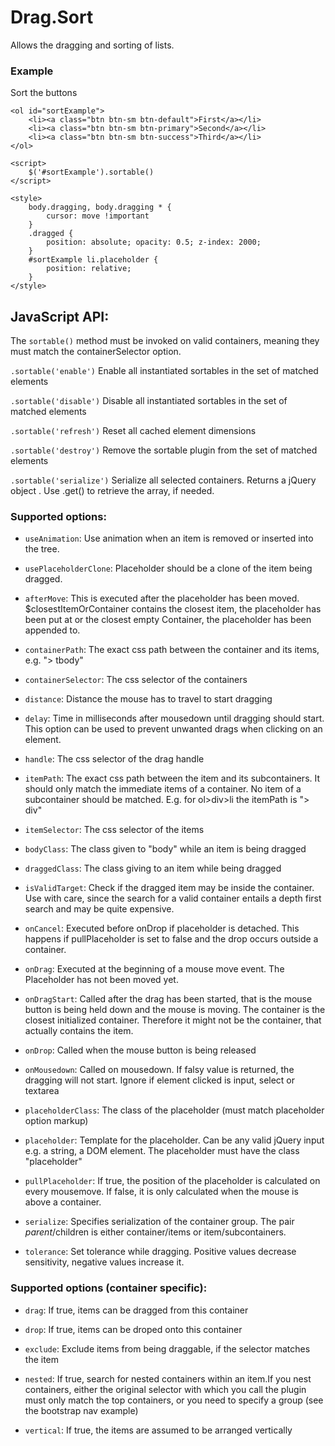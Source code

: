 # Drag.Sort

Allows the dragging and sorting of lists.

### Example

Sort the buttons

    <ol id="sortExample">
        <li><a class="btn btn-sm btn-default">First</a></li>
        <li><a class="btn btn-sm btn-primary">Second</a></li>
        <li><a class="btn btn-sm btn-success">Third</a></li>
    </ol>

    <script>
        $('#sortExample').sortable()
    </script>

    <style>
        body.dragging, body.dragging * {
            cursor: move !important
        }
        .dragged {
            position: absolute; opacity: 0.5; z-index: 2000;
        }
        #sortExample li.placeholder {
            position: relative;
        }
    </style>

## JavaScript API:

The `sortable()` method must be invoked on valid containers, meaning they must match the containerSelector option.

`.sortable('enable')`
Enable all instantiated sortables in the set of matched elements

`.sortable('disable')`
Disable all instantiated sortables in the set of matched elements

`.sortable('refresh')`
Reset all cached element dimensions

`.sortable('destroy')`
Remove the sortable plugin from the set of matched elements

`.sortable('serialize')`
Serialize all selected containers. Returns a jQuery object . Use .get() to retrieve the array, if needed.

### Supported options:

- `useAnimation`: Use animation when an item is removed or inserted into the tree.

- `usePlaceholderClone`: Placeholder should be a clone of the item being dragged.

- `afterMove`: This is executed after the placeholder has been moved. $closestItemOrContainer contains the closest item, the placeholder has been put at or the closest empty Container, the placeholder has been appended to.

- `containerPath`: The exact css path between the container and its items, e.g. "> tbody"

- `containerSelector`: The css selector of the containers

- `distance`: Distance the mouse has to travel to start dragging

- `delay`: Time in milliseconds after mousedown until dragging should start. This option can be used to prevent unwanted drags when clicking on an element.

- `handle`: The css selector of the drag handle

- `itemPath`: The exact css path between the item and its subcontainers. It should only match the immediate items of a container. No item of a subcontainer should be matched. E.g. for ol>div>li the itemPath is "> div"

- `itemSelector`: The css selector of the items

- `bodyClass`: The class given to "body" while an item is being dragged

- `draggedClass`: The class giving to an item while being dragged

- `isValidTarget`: Check if the dragged item may be inside the container. Use with care, since the search for a valid container entails a depth first search and may be quite expensive.

- `onCancel`: Executed before onDrop if placeholder is detached. This happens if pullPlaceholder is set to false and the drop occurs outside a container.

- `onDrag`: Executed at the beginning of a mouse move event. The Placeholder has not been moved yet.

- `onDragStart`: Called after the drag has been started, that is the mouse button is being held down and the mouse is moving. The container is the closest initialized container. Therefore it might not be the container, that actually contains the item.

- `onDrop`: Called when the mouse button is being released

- `onMousedown`: Called on mousedown. If falsy value is returned, the dragging will not start. Ignore if element clicked is input, select or textarea

- `placeholderClass`: The class of the placeholder (must match placeholder option markup)

- `placeholder`: Template for the placeholder. Can be any valid jQuery input e.g. a string, a DOM element. The placeholder must have the class "placeholder"

- `pullPlaceholder`: If true, the position of the placeholder is calculated on every mousemove. If false, it is only calculated when the mouse is above a container.

- `serialize`: Specifies serialization of the container group. The pair $parent/$children is either container/items or item/subcontainers.

- `tolerance`: Set tolerance while dragging. Positive values decrease sensitivity, negative values increase it.

### Supported options (container specific):

- `drag`: If true, items can be dragged from this container

- `drop`: If true, items can be droped onto this container

- `exclude`: Exclude items from being draggable, if the selector matches the item

- `nested`: If true, search for nested containers within an item.If you nest containers, either the original selector with which you call the plugin must only match the top containers, or you need to specify a group (see the bootstrap nav example)

- `vertical`: If true, the items are assumed to be arranged vertically
